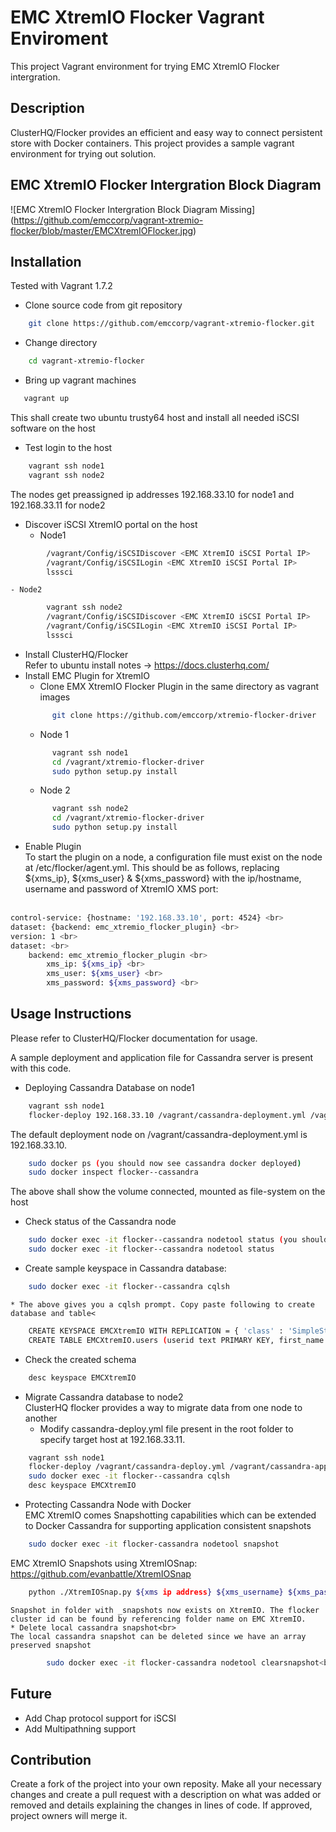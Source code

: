 EMC XtremIO Flocker Vagrant Enviroment
======================
This project Vagrant environment for trying EMC XtremIO Flocker intergration.

## Description
ClusterHQ/Flocker provides an efficient and easy way to connect persistent store with Docker containers. This project provides a sample vagrant environment for trying out solution.
## EMC XtremIO Flocker Intergration Block Diagram
![EMC XtremIO Flocker Intergration Block Diagram Missing] 
(https://github.com/emccorp/vagrant-xtremio-flocker/blob/master/EMCXtremIOFlocker.jpg)
## Installation
Tested with Vagrant 1.7.2
- Clone source code from git repository
```bash
    git clone https://github.com/emccorp/vagrant-xtremio-flocker.git
```
- Change directory
```bash
    cd vagrant-xtremio-flocker
```
- Bring up vagrant machines
```bash
   vagrant up
```
This shall create two ubuntu trusty64 host and install all needed iSCSI software on the host
- Test login to the host<br>
```bash
    vagrant ssh node1
    vagrant ssh node2
```
The nodes get preassigned ip addresses 192.168.33.10 for node1 and 192.168.33.11 for node2
- Discover iSCSI XtremIO portal on the host
    - Node1
```bash
        /vagrant/Config/iSCSIDiscover <EMC XtremIO iSCSI Portal IP>
        /vagrant/Config/iSCSILogin <EMC XtremIO iSCSI Portal IP>
        lsssci
```
    - Node2
```bash
        vagrant ssh node2
        /vagrant/Config/iSCSIDiscover <EMC XtremIO iSCSI Portal IP>
        /vagrant/Config/iSCSILogin <EMC XtremIO iSCSI Portal IP>
        lsssci
```
- Install ClusterHQ/Flocker<br>
 Refer to ubuntu install notes -> https://docs.clusterhq.com/
- Install EMC Plugin for XtremIO
    * Clone EMX XtremIO Flocker Plugin in the same directory as vagrant images<br>
  ```bash
        git clone https://github.com/emccorp/xtremio-flocker-driver
  ```
    * Node 1
  ```bash
        vagrant ssh node1
        cd /vagrant/xtremio-flocker-driver
        sudo python setup.py install
  ```
    * Node 2
  ```bash
        vagrant ssh node2
        cd /vagrant/xtremio-flocker-driver
        sudo python setup.py install
   ```
- Enable Plugin<br>
    To start the plugin on a node, a configuration file must exist on the node at /etc/flocker/agent.yml. This should be     as follows, replacing ${xms_ip}, ${xms_user} & ${xms_password} with the ip/hostname, username and password of XtremIO XMS port:<br><br>
```bash
control-service: {hostname: '192.168.33.10', port: 4524} <br>
dataset: {backend: emc_xtremio_flocker_plugin} <br>
version: 1 <br>
dataset: <br>
    backend: emc_xtremio_flocker_plugin <br>
        xms_ip: ${xms_ip} <br> 
        xms_user: ${xms_user} <br>
        xms_password: ${xms_password} <br>
```
## Usage Instructions
Please refer to ClusterHQ/Flocker documentation for usage. <br>

A sample deployment and application file for Cassandra server is present with this code.<br>
- Deploying Cassandra Database on node1
```bash
    vagrant ssh node1
    flocker-deploy 192.168.33.10 /vagrant/cassandra-deployment.yml /vagrant/cassandra-application.yml
```
The default deployment node on /vagrant/cassandra-deployment.yml is 192.168.33.10.
```bash
    sudo docker ps (you should now see cassandra docker deployed)
    sudo docker inspect flocker--cassandra
```
The above shall show the volume connected, mounted as file-system on the host
- Check status of the Cassandra node
```bash
    sudo docker exec -it flocker--cassandra nodetool status (you should get output as below)
    sudo docker exec -it flocker--cassandra nodetool status
```
- Create sample keyspace in Cassandra database:
```bash
    sudo docker exec -it flocker--cassandra cqlsh
```

    * The above gives you a cqlsh prompt. Copy paste following to create database and table<
```bash
    CREATE KEYSPACE EMCXtremIO WITH REPLICATION = { 'class' : 'SimpleStrategy', 'replication_factor' : 0};
    CREATE TABLE EMCXtremIO.users (userid text PRIMARY KEY, first_name text);
```
- Check the created schema
```bash
    desc keyspace EMCXtremIO
```
- Migrate Cassandra database to node2<br>
  ClusterHQ flocker provides a way to migrate data from one node to another
    * Modify cassandra-deploy.yml file present in the root folder to specify target host at 192.168.33.11.
```bash
    vagrant ssh node1
    flocker-deploy /vagrant/cassandra-deploy.yml /vagrant/cassandra-application.yml
    sudo docker exec -it flocker--cassandra cqlsh
    desc keyspace EMCXtremIO
```
- Protecting Cassandra Node with Docker<br>
  EMC XtremIO comes Snapshotting capabilities which can be extended to Docker Cassandra for supporting application consistent snapshots
```bash
    sudo docker exec -it flocker-cassandra nodetool snapshot
```
EMC XtremIO Snapshots using XtremIOSnap: https://github.com/evanbattle/XtremIOSnap

```bash
    python ./XtremIOSnap.py ${xms ip address} ${xms_username} ${xms_password} --f --snap=${flocker cluster id}
```
    Snapshot in folder with _snapshots now exists on XtremIO. The flocker cluster id can be found by referencing folder name on EMC XtremIO.
    * Delete local cassandra snapshot<br>
    The local cassandra snapshot can be deleted since we have an array preserved snapshot
```bash
        sudo docker exec -it flocker-cassandra nodetool clearsnapshot<br>
```
## Future
- Add Chap protocol support for iSCSI
- Add Multipathning support

## Contribution
Create a fork of the project into your own reposity. Make all your necessary changes and create a pull request with a description on what was added or removed and details explaining the changes in lines of code. If approved, project owners will merge it.
